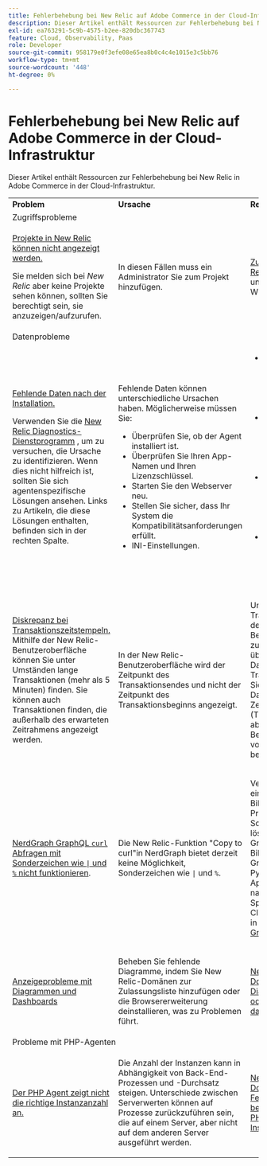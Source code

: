 ```yaml
---
title: Fehlerbehebung bei New Relic auf Adobe Commerce in der Cloud-Infrastruktur
description: Dieser Artikel enthält Ressourcen zur Fehlerbehebung bei New Relic in Adobe Commerce in der Cloud-Infrastruktur.
exl-id: ea763291-5c9b-4575-b2ee-820dbc367743
feature: Cloud, Observability, Paas
role: Developer
source-git-commit: 958179e0f3efe08e65ea8b0c4c4e1015e3c5bb76
workflow-type: tm+mt
source-wordcount: '448'
ht-degree: 0%

---
```


# Fehlerbehebung bei New Relic auf Adobe Commerce in der Cloud-Infrastruktur

Dieser Artikel enthält Ressourcen zur Fehlerbehebung bei New Relic in Adobe Commerce in der Cloud-Infrastruktur.

<table>
<tbody>
<tr>
<td class="wysiwyg-text-align-center"><strong>Problem</strong></td>
<td class="wysiwyg-text-align-center"><strong>Ursache</strong></td>
<td class="wysiwyg-text-align-center"><strong>Ressourcen</strong></td>
</tr>
<tr>
<td class="wysiwyg-text-align-center" colspan="3">Zugriffsprobleme</td>
</tr>
<tr>
<td>
<p><u>Projekte in New Relic können nicht angezeigt werden.</u></p>
<p>Sie melden sich bei <em>New Relic</em> aber keine Projekte sehen können, sollten Sie berechtigt sein, sie anzuzeigen/aufzurufen.</p>
</td>
<td>
<p>In diesen Fällen muss ein Administrator Sie zum Projekt hinzufügen.</p>
</td>
<td>
<p><a href="https://experienceleague.adobe.com/docs/commerce-knowledge-base/kb/faq/access-new-relic-services.html">Zugriff auf New Relic-Dienste</a> in unserer Wissensdatenbank.</p>
</td>
</tr>
<tr>
<td class="wysiwyg-text-align-center" colspan="3">Datenprobleme</td>
</tr>
<tr>
<td>
<p><u>Fehlende Daten nach der Installation.</u></p>
<p>Verwenden Sie die <a href="https://docs.newrelic.com/docs/agents/manage-apm-agents/troubleshooting/new-relic-diagnostics">New Relic Diagnostics-Dienstprogramm</a> , um zu versuchen, die Ursache zu identifizieren. Wenn dies nicht hilfreich ist, sollten Sie sich agentenspezifische Lösungen ansehen. Links zu Artikeln, die diese Lösungen enthalten, befinden sich in der rechten Spalte.</p>
</td>
<td>
<p>Fehlende Daten können unterschiedliche Ursachen haben. Möglicherweise müssen Sie:</p>
<ul>
<li>Überprüfen Sie, ob der Agent installiert ist.</li>
<li>Überprüfen Sie Ihren App-Namen und Ihren Lizenzschlüssel.</li>
<li>Starten Sie den Webserver neu.</li>
<li>Stellen Sie sicher, dass Ihr System die Kompatibilitätsanforderungen erfüllt.</li>
<li>INI-Einstellungen.</li>
</ul>
</td>
<td>
<ul>
<li><a href="https://docs.newrelic.com/docs/agents/manage-apm-agents/troubleshooting/not-seeing-data#apm-agents">New Relic-Dokumentation &gt; APM-Agenten &gt; Keine Daten anzeigen</a></li>
<li><a href="https://docs.newrelic.com/docs/agents/manage-apm-agents/troubleshooting/not-seeing-data#browser-agent">New Relic-Dokumentation &gt; New Relic-Browser &gt; Nicht anzeigen von Daten</a></li>
<li><a href="https://docs.newrelic.com/docs/agents/manage-apm-agents/troubleshooting/not-seeing-data#infrastructure-agents">New Relic-Dokumentation &gt; New Relic-Infrastruktur &gt; Nicht anzeigen von Daten</a></li>
<li><a href="https://docs.newrelic.com/docs/agents/manage-apm-agents/troubleshooting/not-seeing-data#mobile-agents">New Relic-Dokumentation &gt; New Relic Mobile &gt; Keine Daten anzeigen</a></li>
</ul>
</td>
</tr>
<tr>
<td>
<p><u>Diskrepanz bei Transaktionszeitstempeln.</u> Mithilfe der New Relic-Benutzeroberfläche können Sie unter Umständen lange Transaktionen (mehr als 5 Minuten) finden. Sie können auch Transaktionen finden, die außerhalb des erwarteten Zeitrahmens angezeigt werden.</p>
</td>
<td>
<p>In der New Relic-Benutzeroberfläche wird der Zeitpunkt des Transaktionsendes und nicht der Zeitpunkt des Transaktionsbeginns angezeigt.</p>
</td>
<td>
<p>Um den Anfang der Transaktion mithilfe der New Relic-Benutzeroberfläche zu berechnen, überprüfen Sie die Dauer der Transaktion. Ziehen Sie den Betrag der Dauer vom Zeitstempel (Transaktionsende) ab, der von der Benutzeroberfläche von New Relic bereitgestellt wird.</p>
</td>
</tr>
<tr>
<td>
<p><u>NerdGraph GraphQL <code>curl</code> Abfragen mit Sonderzeichen wie <code>|</code> und <code>%</code> nicht funktionieren</u>.</p>
</td>
<td>
<p>Die New Relic-Funktion "Copy to curl"in NerdGraph bietet derzeit keine Möglichkeit, Sonderzeichen wie <code>|</code> und <code>%</code>.</p>
</td>
<td>
<p>Verwenden Sie eine andere API-Bibliothek, um das Problem mit Sonderzeichen zu lösen. Beispiel: GraphQLClient-Bibliothek für GraphQL-API in Python oder Apache.commons nach Java-Sprachaufrufen. Client-Bibliotheken in überprüfen <a href="https://graphql.org/code/">GraphQL</a>.</p>
</td>
</tr>
<tr>
<td>
<p><u>Anzeigeprobleme mit Diagrammen und Dashboards</u></p>
</td>
<td>
<p>Beheben Sie fehlende Diagramme, indem Sie New Relic-Domänen zur Zulassungsliste hinzufügen oder die Browsererweiterung deinstallieren, was zu Problemen führt.</p>
</td>
<td>
<p><a href="https://docs.newrelic.com/docs/apm/new-relic-apm/troubleshooting/charts-missing-or-do-not-render">New Relic-Dokumentation &gt; Diagramme fehlen oder werden nicht dargestellt</a> </p>
</td>
</tr>
<tr>
<td class="wysiwyg-text-align-center" colspan="3">Probleme mit PHP-Agenten</td>
</tr>
<tr>
<td>
<p><u>Der PHP Agent zeigt nicht die richtige Instanzanzahl an.</u></p>
</td>
<td>
<p>Die Anzahl der Instanzen kann in Abhängigkeit von Back-End-Prozessen und -Durchsatz steigen. Unterschiede zwischen Serverwerten können auf Prozesse zurückzuführen sein, die auf einem Server, aber nicht auf dem anderen Server ausgeführt werden.</p>
</td>
<td>
<p><a href="https://docs.newrelic.com/docs/agents/php-agent/troubleshooting/troubleshoot-php-agent-instance-count">New Relic-Dokumentation &gt; Fehlerbehebung bei der Anzahl der PHP-Agent-Instanzen</a> </p>
</td>
</tr>
</tbody>
</table>
